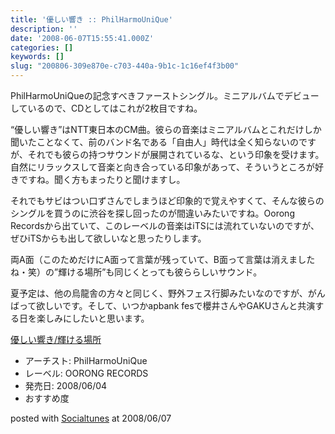 ```yaml
---
title: '優しい響き :: PhilHarmoUniQue'
description: ''
date: '2008-06-07T15:55:41.000Z'
categories: []
keywords: []
slug: "200806-309e870e-c703-440a-9b1c-1c16ef4f3b00"
---
```

PhilHarmoUniQueの記念すべきファーストシングル。ミニアルバムでデビューしているので、CDとしてはこれが2枚目ですね。

“優しい響き”はNTT東日本のCM曲。彼らの音楽はミニアルバムとこれだけしか聞いたことなくて、前のバンド名である「自由人」時代は全く知らないのですが、それでも彼らの持つサウンドが展開されているな、という印象を受けます。自然にリラックスして音楽と向き合っている印象があって、そういうところが好きですね。聞く方もまったりと聞けますし。

それでもサビはつい口ずさんでしまうほど印象的で覚えやすくて、そんな彼らのシングルを買うのに渋谷を探し回ったのが間違いみたいですね。Oorong Recordsから出ていて、このレーベルの音楽はiTSには流れていないのですが、ぜひiTSからも出して欲しいなと思ったりします。

両A面（このためだけにA面って言葉が残っていて、B面って言葉は消えましたね・笑）の”輝ける場所”も同じくとっても彼ららしいサウンド。

夏予定は、他の烏龍舎の方々と同じく、野外フェス行脚みたいなのですが、がんばって欲しいです。そして、いつかapbank fesで櫻井さんやGAKUさんと共演する日を楽しみにしたいと思います。

[優しい響き/輝ける場所](http://www.amazon.co.jp/exec/obidos/ASIN/B00176IBV6/qli-22/ref=nosim "優しい響き/輝ける場所")

*   アーチスト: PhilHarmoUniQue
*   レーベル: OORONG RECORDS
*   発売日: 2008/06/04
*   おすすめ度

posted with [Socialtunes](http://socialtunes.net) at 2008/06/07